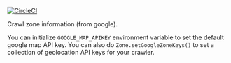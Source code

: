 [![CircleCI](https://circleci.com/gh/ssmlee04/meanio-zones/tree/master.svg?style=shield)](https://circleci.com/gh/ssmlee04/meanio-zones/tree/master)

Crawl zone information (from google).

You can initialize `GOOGLE_MAP_APIKEY` environment variable to set the default google map API key. You can also do `Zone.setGoogleZoneKeys()` to set a collection of geolocation API keys for your crawler.